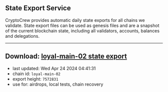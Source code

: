 ## State Export Service
CryptoCrew provides automatic daily state exports for all chains we validate. State export files can be used as genesis files and are a snapshot of the current blockchain state, including all validators, accounts, balances and delegations.

---
**Download: [loyal-main-02 state export](https://dl-eu2.ccvalidators.com/SERVICE/loyal/loyal-main-02_export_7572831.json)**
---

- last updated: Wed Apr 24 2024 04:41:31
- chain id: `loyal-main-02`
- export height: `7572831`
- use for: airdrops, local tests, chain recovery
